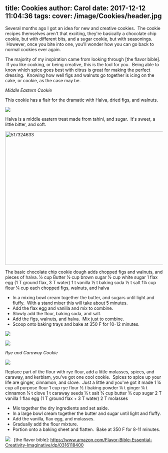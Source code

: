 title: Cookies
author: Carol
date: 2017-12-12 11:04:36
tags:
cover: /image/Cookies/header.jpg
---
Several months ago I got an idea for new and creative cookies.  The cookie recipes themselves aren't that exciting, they're basically a chocolate chip cookie, but with different bits, and a sugar cookie, but with seasonings.  However, once you bite into one, you'll wonder how you can go back to normal cookies ever again.

The majority of my inspiration came from looking through [the flavor bible].  If you like cooking, or being creative, this is the tool for you.  Being able to know which spice goes best with citrus is great for making the perfect dressing.  Knowing how well figs and walnuts go together is icing on the cake, or cookie, as the case may be.

_Middle Eastern Cookie_

This cookie has a flair for the dramatic with Halva, dried figs, and walnuts.

![](/images/Cookies/IMG_2430.jpg)

Halva is a middle eastern treat made from tahini, and sugar.  It's sweet, a little bitter, and soft.

<img class="alignnone size-full wp-image-84" src="https://carolscreation.files.wordpress.com/2017/11/517324633.jpg" alt="517324633" width="640" height="426" />

The basic chocolate chip cookie dough adds chopped figs and walnuts, and pieces of halva.
½ cup Butter
½ cup brown sugar
½ cup white sugar
1 flax egg (1 T ground flax, 3 T water)
1 t vanilla
½ t baking soda
½ t salt
1¼ cup flour
¼ cup each chopped figs, walnuts, and halva


- In a mixing bowl cream together the butter, and sugars until light and fluffy.  With a stand mixer this will take about 5 minutes.
- Add the flax egg and vanilla and mix to combine.
- Slowly add the flour, baking soda, and salt.
- Add the figs, walnuts, and halva.  Mix just to combine.
- Scoop onto baking trays and bake at 350 F for 10-12 minutes.

![](/images/Cookies/IMG_2438.jpg)

![](/images/Cookies/IMG_20171124_234759.jpg)

_Rye and Caraway Cookie_

![](/images/Cookies/IMG_20171124_235410.jpg)

Replace part of the flour with rye flour, add a little molasses, spices, and caraway, and kerblam, you've got one cool cookie.  Spices to spice up your life are ginger, cinnamon, and clove.  Just a little and you've got it made
1 ¼ cup all purpose flour
1 cup rye flour
½ t baking powder
¼ t ginger
¼ t cinnamon
¼ t clove
1 t caraway seeds
¼ t salt
¾ cup butter
¾ cup sugar
2 T vanilla
1 flax egg (1 T ground flax + 3 T water)
2 T molasses

- Mix together the dry ingredients and set aside.
- In a large bowl cream together the butter and sugar until light and fluffy.
- Add the vanilla, flax egg, and molasses.
- Gradually add the flour mixture.
- Portion onto a baking sheet and flatten.  Bake at 350 F for 8-11 minutes.

![](/images/Cookies/IMG_2436-Edit.jpg)
 
[the flavor bible]: https://www.amazon.com/Flavor-Bible-Essential-Creativity-Imaginative/dp/0316118400

